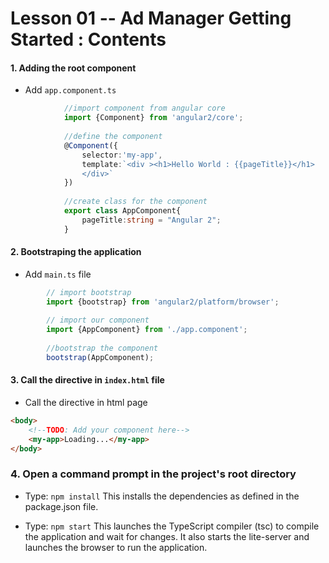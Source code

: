 # Lesson 01 -- Ad Manager Getting Started : Contents
#### 1.  Adding the root component
 * Add `app.component.ts`
``` typescript
            //import component from angular core
            import {Component} from 'angular2/core';
            
            //define the component 
            @Component({
                selector:'my-app',
                template:`<div ><h1>Hello World : {{pageTitle}}</h1>
                </div>`
            })
            
            //create class for the component
            export class AppComponent{
                pageTitle:string = "Angular 2";
            }
```

#### 2. Bootstraping the application
* Add `main.ts` file
```typescript
        // import bootstrap 
        import {bootstrap} from 'angular2/platform/browser';
        
        // import our component
        import {AppComponent} from './app.component';
        
        //bootstrap the component
        bootstrap(AppComponent);
```
#### 3. Call the directive in `index.html` file
* Call the directive in html page
```html
<body>
    <!--TODO: Add your component here-->
    <my-app>Loading...</my-app>
</body>
```
### 4. Open a command prompt in the project's root directory 
* Type: `npm install` This installs the dependencies as defined in the package.json file.

* Type: `npm start` This launches the TypeScript compiler (tsc) to compile the application and wait for changes. It also starts the lite-server and launches the browser to run the application.